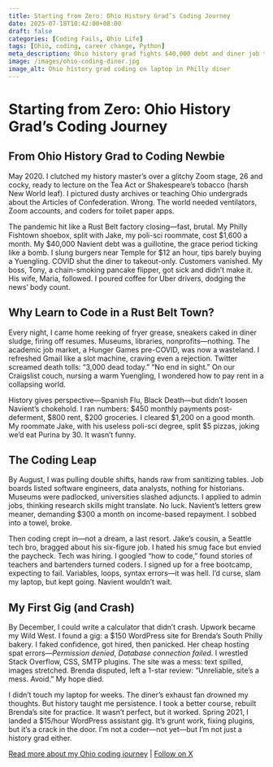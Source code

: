```yaml
---
title: Starting from Zero: Ohio History Grad’s Coding Journey
date: 2025-07-18T10:42:00+08:00
draft: false
categories: [Coding Fails, Ohio Life]
tags: [Ohio, coding, career change, Python]
meta_description: Ohio history grad fights $40,000 debt and diner job to learn coding. Follow Jake’s raw journey to coder. #OhioCodeDreams
image: /images/ohio-coding-diner.jpg
image_alt: Ohio history grad coding on laptop in Philly diner
---
```


# Starting from Zero: Ohio History Grad’s Coding Journey

## From Ohio History Grad to Coding Newbie
May 2020. I clutched my history master’s over a glitchy Zoom stage, 26 and cocky, ready to lecture on the Tea Act or Shakespeare’s tobacco (harsh New World leaf). I pictured dusty archives or teaching Ohio undergrads about the Articles of Confederation. Wrong. The world needed ventilators, Zoom accounts, and coders for toilet paper apps.

The pandemic hit like a Rust Belt factory closing—fast, brutal. My Philly Fishtown shoebox, split with Jake, my poli-sci roommate, cost $1,600 a month. My $40,000 Navient debt was a guillotine, the grace period ticking like a bomb. I slung burgers near Temple for $12 an hour, tips barely buying a Yuengling. COVID shut the diner to takeout-only. Customers vanished. My boss, Tony, a chain-smoking pancake flipper, got sick and didn’t make it. His wife, Maria, followed. I poured coffee for Uber drivers, dodging the news’ body count.

## Why Learn to Code in a Rust Belt Town?
Every night, I came home reeking of fryer grease, sneakers caked in diner sludge, firing off resumes. Museums, libraries, nonprofits—nothing. The academic job market, a Hunger Games pre-COVID, was now a wasteland. I refreshed Gmail like a slot machine, craving even a rejection. Twitter screamed death tolls: “3,000 dead today.” “No end in sight.” On our Craigslist couch, nursing a warm Yuengling, I wondered how to pay rent in a collapsing world.

History gives perspective—Spanish Flu, Black Death—but didn’t loosen Navient’s chokehold. I ran numbers: $450 monthly payments post-deferment, $800 rent, $200 groceries. I cleared $1,200 on a good month. My roommate Jake, with his useless poli-sci degree, split $5 pizzas, joking we’d eat Purina by 30. It wasn’t funny.

## The Coding Leap
By August, I was pulling double shifts, hands raw from sanitizing tables. Job boards listed software engineers, data analysts, nothing for historians. Museums were padlocked, universities slashed adjuncts. I applied to admin jobs, thinking research skills might translate. No luck. Navient’s letters grew meaner, demanding $300 a month on income-based repayment. I sobbed into a towel, broke.

Then coding crept in—not a dream, a last resort. Jake’s cousin, a Seattle tech bro, bragged about his six-figure job. I hated his smug face but envied the paycheck. Tech was hiring. I googled “how to code,” found stories of teachers and bartenders turned coders. I signed up for a free bootcamp, expecting to fail. Variables, loops, syntax errors—it was hell. I’d curse, slam my laptop, but kept going. Navient wouldn’t wait.

## My First Gig (and Crash)
By December, I could write a calculator that didn’t crash. Upwork became my Wild West. I found a gig: a $150 WordPress site for Brenda’s South Philly bakery. I faked confidence, got hired, then panicked. Her cheap hosting spat errors—*Permission denied*, *Database connection failed*. I wrestled Stack Overflow, CSS, SMTP plugins. The site was a mess: text spilled, images stretched. Brenda disputed, left a 1-star review: “Unreliable, site’s a mess. Avoid.” My hope died.

I didn’t touch my laptop for weeks. The diner’s exhaust fan drowned my thoughts. But history taught me persistence. I took a better course, rebuilt Brenda’s site for practice. It wasn’t perfect, but it worked. Spring 2021, I landed a $15/hour WordPress assistant gig. It’s grunt work, fixing plugins, but it’s a crack in the door. I’m not a coder—not yet—but I’m not just a history grad either.

[Read more about my Ohio coding journey](/about) | [Follow on X](https://x.com/OhioCodeDreams)